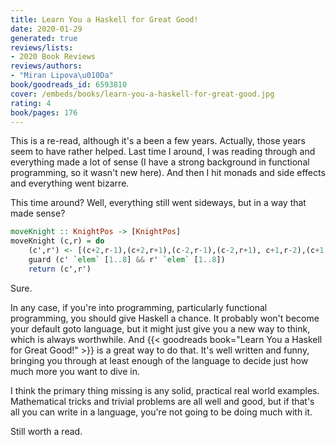 ```yaml
---
title: Learn You a Haskell for Great Good!
date: 2020-01-29
generated: true
reviews/lists:
- 2020 Book Reviews
reviews/authors:
- "Miran Lipova\u010Da"
book/goodreads_id: 6593810
cover: /embeds/books/learn-you-a-haskell-for-great-good.jpg
rating: 4
book/pages: 176
---
```

This is a re-read, although it's a been a few years. Actually, those years seem to have rather helped. Last time I around, I was reading through and everything made a lot of sense (I have a strong background in functional programming, so it wasn't new here). And then I hit monads and side effects and everything went bizarre.  

This time around? Well, everything still went sideways, but in a way that made sense?  

<!--more-->

```haskell
moveKnight :: KnightPos -> [KnightPos]
moveKnight (c,r) = do
    (c',r') <- [(c+2,r-1),(c+2,r+1),(c-2,r-1),(c-2,r+1), c+1,r-2),(c+1,r+2),(c-1,r-2),(c-1,r+2)]
    guard (c' `elem` [1..8] && r' `elem` [1..8])
    return (c',r')  
```

Sure.  

In any case, if you're into programming, particularly functional programming, you should give Haskell a chance. It probably won't become your default goto language, but it might just give you a new way to think, which is always worthwhile. And {{< goodreads book="Learn You a Haskell for Great Good!" >}} is a great way to do that. It's well written and funny, bringing you through at least enough of the language to decide just how much more you want to dive in.  

I think the primary thing missing is any solid, practical real world examples. Mathematical tricks and trivial problems are all well and good, but if that's all you can write in a language, you're not going to be doing much with it.  

Still worth a read.
